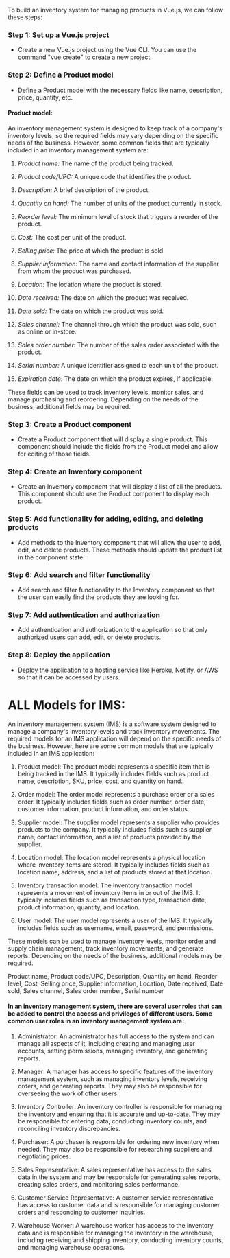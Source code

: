  To build an inventory system for managing products in Vue.js, we can follow these steps:

### Step 1: Set up a Vue.js project
- Create a new Vue.js project using the Vue CLI. You can use the command "vue create" to create a new project.

### Step 2: Define a Product model
- Define a Product model with the necessary fields like name, description, price, quantity, etc.


#### Product model:
An inventory management system is designed to keep track of a company's inventory levels, so the required fields may vary depending on the specific needs of the business. However, some common fields that are typically included in an inventory management system are:

1. *Product name:* The name of the product being tracked.

2. *Product code/UPC:* A unique code that identifies the product.

3. *Description:* A brief description of the product.

4. *Quantity on hand:* The number of units of the product currently in stock.

5. *Reorder level:* The minimum level of stock that triggers a reorder of the product.

6. *Cost:* The cost per unit of the product.

7. *Selling price:* The price at which the product is sold.

8. *Supplier information:* The name and contact information of the supplier from whom the product was purchased.

9. *Location:* The location where the product is stored.

10. *Date received:* The date on which the product was received.

11. *Date sold:* The date on which the product was sold.

12. *Sales channel:* The channel through which the product was sold, such as online or in-store.

13. *Sales order number:* The number of the sales order associated with the product.

14. *Serial number:* A unique identifier assigned to each unit of the product.

15. *Expiration date:* The date on which the product expires, if applicable.

These fields can be used to track inventory levels, monitor sales, and manage purchasing and reordering. Depending on the needs of the business, additional fields may be required.

### Step 3: Create a Product component
- Create a Product component that will display a single product. This component should include the fields from the Product model and allow for editing of those fields.

### Step 4: Create an Inventory component
- Create an Inventory component that will display a list of all the products. This component should use the Product component to display each product.

### Step 5: Add functionality for adding, editing, and deleting products
- Add methods to the Inventory component that will allow the user to add, edit, and delete products. These methods should update the product list in the component state.

### Step 6: Add search and filter functionality
- Add search and filter functionality to the Inventory component so that the user can easily find the products they are looking for.

### Step 7: Add authentication and authorization
- Add authentication and authorization to the application so that only authorized users can add, edit, or delete products.

### Step 8: Deploy the application
- Deploy the application to a hosting service like Heroku, Netlify, or AWS so that it can be accessed by users.






# ALL Models for IMS:

An inventory management system (IMS) is a software system designed to manage a company's inventory levels and track inventory movements. The required models for an IMS application will depend on the specific needs of the business. However, here are some common models that are typically included in an IMS application:

1. Product model: The product model represents a specific item that is being tracked in the IMS. It typically includes fields such as product name, description, SKU, price, cost, and quantity on hand.

2. Order model: The order model represents a purchase order or a sales order. It typically includes fields such as order number, order date, customer information, product information, and order status.

3. Supplier model: The supplier model represents a supplier who provides products to the company. It typically includes fields such as supplier name, contact information, and a list of products provided by the supplier.

4. Location model: The location model represents a physical location where inventory items are stored. It typically includes fields such as location name, address, and a list of products stored at that location.

5. Inventory transaction model: The inventory transaction model represents a movement of inventory items in or out of the IMS. It typically includes fields such as transaction type, transaction date, product information, quantity, and location.

6. User model: The user model represents a user of the IMS. It typically includes fields such as username, email, password, and permissions.

These models can be used to manage inventory levels, monitor order and supply chain management, track inventory movements, and generate reports. Depending on the needs of the business, additional models may be required.

Product name,
Product code/UPC,
Description,
Quantity on hand,
Reorder level,
Cost,
Selling price,
Supplier information,
Location,
Date received,
Date sold,
Sales channel,
Sales order number,
Serial number


#### In an inventory management system, there are several user roles that can be added to control the access and privileges of different users. Some common user roles in an inventory management system are:

1. Administrator: An administrator has full access to the system and can manage all aspects of it, including creating and managing user accounts, setting permissions, managing inventory, and generating reports.

2. Manager: A manager has access to specific features of the inventory management system, such as managing inventory levels, receiving orders, and generating reports. They may also be responsible for overseeing the work of other users.

3. Inventory Controller: An inventory controller is responsible for managing the inventory and ensuring that it is accurate and up-to-date. They may be responsible for entering data, conducting inventory counts, and reconciling inventory discrepancies.

4. Purchaser: A purchaser is responsible for ordering new inventory when needed. They may also be responsible for researching suppliers and negotiating prices.

5. Sales Representative: A sales representative has access to the sales data in the system and may be responsible for generating sales reports, creating sales orders, and monitoring sales performance.

6. Customer Service Representative: A customer service representative has access to customer data and is responsible for managing customer orders and responding to customer inquiries.

7. Warehouse Worker: A warehouse worker has access to the inventory data and is responsible for managing the inventory in the warehouse, including receiving and shipping inventory, conducting inventory counts, and managing warehouse operations.